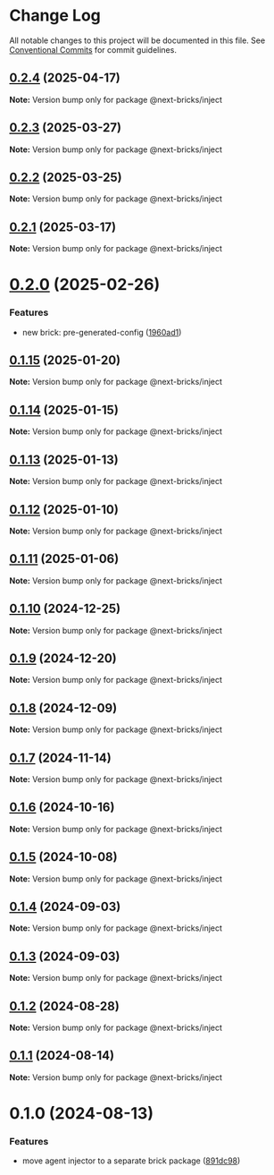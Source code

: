 # Change Log

All notable changes to this project will be documented in this file.
See [Conventional Commits](https://conventionalcommits.org) for commit guidelines.

## [0.2.4](https://github.com/easyops-cn/next-advanced-bricks/compare/@next-bricks/inject@0.2.3...@next-bricks/inject@0.2.4) (2025-04-17)

**Note:** Version bump only for package @next-bricks/inject





## [0.2.3](https://github.com/easyops-cn/next-advanced-bricks/compare/@next-bricks/inject@0.2.2...@next-bricks/inject@0.2.3) (2025-03-27)

**Note:** Version bump only for package @next-bricks/inject





## [0.2.2](https://github.com/easyops-cn/next-advanced-bricks/compare/@next-bricks/inject@0.2.1...@next-bricks/inject@0.2.2) (2025-03-25)

**Note:** Version bump only for package @next-bricks/inject





## [0.2.1](https://github.com/easyops-cn/next-advanced-bricks/compare/@next-bricks/inject@0.2.0...@next-bricks/inject@0.2.1) (2025-03-17)

**Note:** Version bump only for package @next-bricks/inject





# [0.2.0](https://github.com/easyops-cn/next-advanced-bricks/compare/@next-bricks/inject@0.1.15...@next-bricks/inject@0.2.0) (2025-02-26)


### Features

* new brick: pre-generated-config ([1960ad1](https://github.com/easyops-cn/next-advanced-bricks/commit/1960ad1ddfdf5f3882fa626ffba38cb789f20c48))





## [0.1.15](https://github.com/easyops-cn/next-advanced-bricks/compare/@next-bricks/inject@0.1.14...@next-bricks/inject@0.1.15) (2025-01-20)

**Note:** Version bump only for package @next-bricks/inject





## [0.1.14](https://github.com/easyops-cn/next-advanced-bricks/compare/@next-bricks/inject@0.1.13...@next-bricks/inject@0.1.14) (2025-01-15)

**Note:** Version bump only for package @next-bricks/inject





## [0.1.13](https://github.com/easyops-cn/next-advanced-bricks/compare/@next-bricks/inject@0.1.12...@next-bricks/inject@0.1.13) (2025-01-13)

**Note:** Version bump only for package @next-bricks/inject





## [0.1.12](https://github.com/easyops-cn/next-bricks/compare/@next-bricks/inject@0.1.11...@next-bricks/inject@0.1.12) (2025-01-10)

**Note:** Version bump only for package @next-bricks/inject





## [0.1.11](https://github.com/easyops-cn/next-bricks/compare/@next-bricks/inject@0.1.10...@next-bricks/inject@0.1.11) (2025-01-06)

**Note:** Version bump only for package @next-bricks/inject





## [0.1.10](https://github.com/easyops-cn/next-bricks/compare/@next-bricks/inject@0.1.9...@next-bricks/inject@0.1.10) (2024-12-25)

**Note:** Version bump only for package @next-bricks/inject





## [0.1.9](https://github.com/easyops-cn/next-bricks/compare/@next-bricks/inject@0.1.8...@next-bricks/inject@0.1.9) (2024-12-20)

**Note:** Version bump only for package @next-bricks/inject





## [0.1.8](https://github.com/easyops-cn/next-bricks/compare/@next-bricks/inject@0.1.7...@next-bricks/inject@0.1.8) (2024-12-09)

**Note:** Version bump only for package @next-bricks/inject





## [0.1.7](https://github.com/easyops-cn/next-bricks/compare/@next-bricks/inject@0.1.6...@next-bricks/inject@0.1.7) (2024-11-14)

**Note:** Version bump only for package @next-bricks/inject





## [0.1.6](https://github.com/easyops-cn/next-bricks/compare/@next-bricks/inject@0.1.5...@next-bricks/inject@0.1.6) (2024-10-16)

**Note:** Version bump only for package @next-bricks/inject





## [0.1.5](https://github.com/easyops-cn/next-bricks/compare/@next-bricks/inject@0.1.4...@next-bricks/inject@0.1.5) (2024-10-08)

**Note:** Version bump only for package @next-bricks/inject





## [0.1.4](https://github.com/easyops-cn/next-bricks/compare/@next-bricks/inject@0.1.3...@next-bricks/inject@0.1.4) (2024-09-03)

**Note:** Version bump only for package @next-bricks/inject

## [0.1.3](https://github.com/easyops-cn/next-bricks/compare/@next-bricks/inject@0.1.2...@next-bricks/inject@0.1.3) (2024-09-03)

**Note:** Version bump only for package @next-bricks/inject

## [0.1.2](https://github.com/easyops-cn/next-bricks/compare/@next-bricks/inject@0.1.1...@next-bricks/inject@0.1.2) (2024-08-28)

**Note:** Version bump only for package @next-bricks/inject

## [0.1.1](https://github.com/easyops-cn/next-bricks/compare/@next-bricks/inject@0.1.0...@next-bricks/inject@0.1.1) (2024-08-14)

**Note:** Version bump only for package @next-bricks/inject

# 0.1.0 (2024-08-13)

### Features

- move agent injector to a separate brick package ([891dc98](https://github.com/easyops-cn/next-bricks/commit/891dc983259a62c1595032dca7091f914bbee87a))
